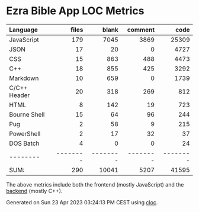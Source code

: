 # Ezra Bible App LOC Metrics

Language|files|blank|comment|code
:-------|-------:|-------:|-------:|-------:
JavaScript|179|7045|3869|25309
JSON|17|20|0|4727
CSS|15|863|488|4473
C++|18|855|425|3292
Markdown|10|659|0|1739
C/C++ Header|20|318|269|812
HTML|8|142|19|723
Bourne Shell|15|64|96|244
Pug|2|58|9|215
PowerShell|2|17|32|37
DOS Batch|4|0|0|24
--------|--------|--------|--------|--------
SUM:|290|10041|5207|41595

The above metrics include both the frontend (mostly JavaScript) and the [backend](https://github.com/ezra-bible-app/node-sword-interface) (mostly C++).

Generated on Sun 23 Apr 2023 03:24:13 PM CEST using [cloc](https://github.com/AlDanial/cloc).
